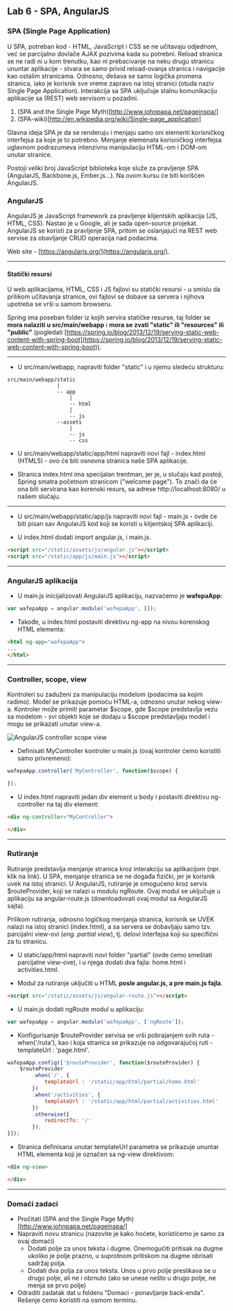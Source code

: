 ﻿## Lab 6 - SPA, AngularJS

### SPA (Single Page Application)

U SPA, potreban kod - HTML, JavaScript i CSS se ne učitavaju odjednom, već se parcijalno dovlače AJAX pozivima kada su potrebni.
Reload stranica se ne radi ni u kom trenutku, kao ni prebacivanje na neku drugu stranicu ununtar aplikacije - stvara se samo privid
reload-ovanja stranica i navigacije kao ostalim stranicama. Odnosno, dešava se samo logička promena stranica, iako je korisnik sve vreme zapravo na istoj stranici
(otuda naziv Single Page Application).
Interakcija sa SPA uključuje stalnu komunikaciju aplikacije sa (REST) web servisom u pozadini.

1. (SPA and the Single Page Myth)[http://www.johnpapa.net/pageinspa/]
2. (SPA-wiki)[http://en.wikipedia.org/wiki/Single-page_application]

Glavna ideja SPA je da se renderuju i menjaju samo oni elementi korisničkog interfejsa za koje je to potrebno.
Menjanje elemenata korisničkog interfejsa uglavnom podrazumeva intenzivnu manipulaciju HTML-om i DOM-om unutar stranice.

Postoji veliki broj JavaScript biblioteka koje služe za pravljenje SPA (AngularJS, Backbone.js, Ember.js...). Na ovom kursu
će biti korišćen AngularJS.

### AngularJS

AngularJS je JavaScript framework za pravljenje klijentskih aplikacija (JS, HTML, CSS). Nastao je u Google, ali je sada open-source projekat.
AngularJS se koristi za pravljenje SPA, pritom se oslanjajući na REST web servise za obavljanje CRUD operacija nad podacima.

Web site - [https://angularjs.org/](https://angularjs.org/).

----

#### Statički resursi

U web aplikacijama, HTML, CSS i JS fajlovi su statički resursi - u smislu da prilikom učitavanja stranice, ovi fajlovi se dobave sa servera i njihova upotreba se vrši u samom browseru.

Spring ima poseban folder iz kojih servira statičke resurse, taj folder se **mora nalaziti u src/main/webapp** i **mora se zvati "static" ili "resources" ili "public"**
(pogledati [https://spring.io/blog/2013/12/19/serving-static-web-content-with-spring-boot](https://spring.io/blog/2013/12/19/serving-static-web-content-with-spring-boot)).

---

* U src/main/webapp, napraviti folder "static" i u njemu sledeću strukturu:

```
src/main/webapp/static
				|
				-- app
					|
					-- html
					|
					-- js
				--assets
					|
					-- js
					-- css
```

* U src/main/webapp/static/app/html napraviti novi fajl - index.html (HTML5) - ovo će biti osnovna stranica naše SPA aplikacije.

* Stranica index.html ima specijalan trentman, jer je, u slučaju kad postoji, Spring smatra početnom stranicom ("welcome page"). To znači da će ona biti servirana kao korenski resurs, sa adrese http://localhost:8080/ u našem slučaju.

---

* U src/main/webapp/static/app/js napraviti novi fajl - main.js - ovde će biti pisan sav AngularJS kod koji se koristi u klijentskoj SPA aplikaciji.

* U index.html dodati import angular.js, i main.js.

```html
<script src="/static/assets/js/angular.js"></script>
<script src="/static/app/js/main.js"></script>
```

----

### AngularJS aplikacija

* U main.js inicijalizovati AngularJS aplikaciju, nazvaćemo je **wafepaApp**:

```javascript
var wafepaApp = angular.module('wafepaApp', []);
```

* Takođe, u index.html postaviti direktivu ng-app na nivou korenskog HTML elementa:

```html
<html ng-app="wafepaApp">
...
</html>
```

----

### Controller, scope, view

Kontroleri su zaduženi za manipulaciju modelom (podacima sa kojim radimo). Model se prikazuje pomoću HTML-a, odnosno unutar nekog view-a.
Kontroler može primiti parametar $scope, gde $scope predstavlja vezu sa modelom - svi objekti koje se dodaju u $scope predstavljaju model i mogu se prikazati unutar view-a.

![AngularJS controller scope view](http://devgirl.org/wp-content/uploads/2013/03/concepts-controller.png)

* Definisati MyController kontroler u main.js (ovaj kontroler ćemo koristiti samo privremeno):

```javascript
wafepaApp.controller('MyController', function($scope) {

});
```

* U index.html napraviti jedan div element u body i postaviti direktivu ng-controller na taj div element:

```html
<div ng-controller="MyController">

</div>
```

----

### Rutiranje

Rutiranje predstavlja menjanje stranica kroz interakciju sa aplikacijom (npr. klik na link). U SPA, menjanje stranica se ne događa fizički, jer je korisnik uvek na istoj stranici.
U AngularJS, rutiranje je omogućeno kroz servis $routeProvider, koji se nalazi u modulu ngRoute. Ovaj modul se uključuje u aplikaciju sa angular-route.js (downloadovati ovaj modul sa AngularJS sajta).

Prilikom rutiranja, odnosno logičkog menjanja stranica, korisnik se UVEK nalazi na istoj stranici (index.html), a sa servera se dobavljaju samo tzv. parcijalni view-ovi (*eng. partial view*),
tj. delovi interfejsa koji su specifični za tu stranicu.

* U static/app/html napraviti novi folder "partial" (ovde ćemo smeštati parcijalne view-ove), i u njega dodati dva fajla: home.html i activities.html.

* Modul za rutiranje uključiti u HTML **posle angular.js, a pre main.js fajla**.

```html
<script src="/static/assets/js/angular-route.js"></script>
```

* U main.js dodati ngRoute modul u aplikaciju:

```javascript
var wafepaApp = angular.module('wafepaApp', ['ngRoute']);
```

* Konfigurisanje $routeProvider servisa se vrši pobrajanjem svih ruta - when('/ruta'), kao i koja stranica se prikazuje na odgovarajućoj ruti - templateUrl : 'page.html'.

```javascript
wafepaApp.config(['$routeProvider', function($routeProvider) {
	$routeProvider
		.when('/', {
			templateUrl : '/static/app/html/partial/home.html'
		})
		.when('/activities', {
			templateUrl : '/static/app/html/partial/activities.html'
		})
		.otherwise({
			redirectTo: '/'
		});
}]);
```

* Stranica definisana unutar templateUrl parametra se prikazuje ununtar HTML elementa koji je označen sa ng-view direktivom:

```html
<div ng-view>

</div>
```

---

### Domaći zadaci

* Pročitati (SPA and the Single Page Myth)[http://www.johnpapa.net/pageinspa/]
* Napraviti novu stranicu (nazovite je kako hoćete, koristićemo je samo za ovaj domaći)
  * Dodati polje za unos teksta i dugme. Onemogućiti pritisak na dugme ukoliko je polje prazno, u suprotnom pritiskom na dugme obrisati sadržaj polja.
  * Dodati dva polja za unos teksta. Unos u prvo polje preslikava se u drugo polje, ali ne i obrnuto (ako se unese nešto u drugo polje, ne menja se prvo polje)
* Odraditi zadatak dat u folderu "Domaci - ponavljanje back-enda". Rešenje ćemo koristiti na osmom terminu.


